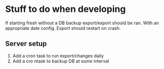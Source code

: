 # Stuff to do when developing

If starting fresh without a DB backup export/export should be ran. With an appropriate date config. Export should restart on crash.

## Server setup

1. Add a cron task to run export/changes daily
2. Add a cro ntask to backup DB at some interval
